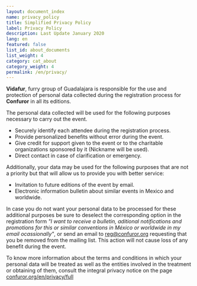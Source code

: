 ```yaml
---
layout: document_index
name: privacy_policy
title: Simplified Privacy Policy
label: Privacy Policy
description: Last Update January 2020
lang: en
featured: false
list_id: about_documents
list_weight: 4
category: cat_about
category_weight: 4
permalink: /en/privacy/
---
```


**Vidafur**, furry group of Guadalajara is responsible for the use and protection of personal data collected during the registration process for **Confuror** in all its editions.

The personal data collected will be used for the following purposes necessary to carry out the event.

- Securely identify each attendee during the registration process.
- Provide personalized benefits without error during the event.
- Give credit for support given to the event or to the charitable organizations sponsored by it (Nickname will be used).
- Direct contact in case of clarification or emergency.

Additionally, your data may be used for the following purposes that are not a priority but that will allow us to provide you with better service:

- Invitation to future editions of the event by email.
- Electronic information bulletin about similar events in Mexico and worldwide.

In case you do not want your personal data to be processed for these additional purposes be sure to deselect the corresponding option in the registration form *"I want to receive a bulletin, aditional notifications and promotions for this or similar conventions in México or worldwide in my email ocassionally"*, or send an email to [reg@confuror.org](mailto:reg@confuror.org) requesting that you be removed from the mailing list. This action will not cause loss of any benefit during the event.

To know more information about the terms and conditions in which your personal data will be treated as well as the entities involved in the treatment or obtaining of them, consult the integral privacy notice on the page [confuror.org/en/privacy/full](http://confuror.org/en/privacy/full)
